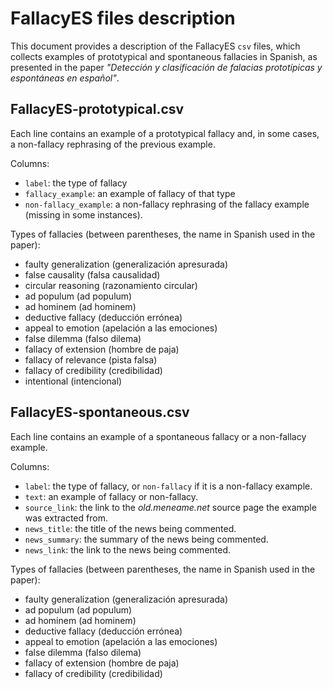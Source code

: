 # FallacyES files description
This document provides a description of the FallacyES ``csv`` files, which collects examples of prototypical and spontaneous fallacies in Spanish, as presented in the paper *"Detección y clasificación de falacias prototípicas y espontáneas en español"*.

## FallacyES-prototypical.csv
Each line contains an example of a prototypical fallacy and, in some cases, a non-fallacy rephrasing of the previous example. 

Columns:
* ``label``: the type of fallacy 
* ``fallacy_example``: an example of fallacy of that type
* ``non-fallacy_example``: a non-fallacy rephrasing of the fallacy example (missing in some instances).

Types of fallacies (between parentheses, the name in Spanish used in the paper):
* faulty generalization (generalización apresurada)
* false causality (falsa causalidad)
* circular reasoning (razonamiento circular)
* ad populum (ad populum)
* ad hominem (ad hominem)
* deductive fallacy (deducción errónea)
* appeal to emotion (apelación a las emociones)
* false dilemma (falso dilema)
* fallacy of extension (hombre de paja)
* fallacy of relevance (pista falsa)
* fallacy of credibility (credibilidad)
* intentional (intencional)


## FallacyES-spontaneous.csv
Each line contains an example of a spontaneous fallacy or a non-fallacy example.

Columns:
* ``label``: the type of fallacy, or ``non-fallacy`` if it is a non-fallacy example. 
* ``text``: an example of fallacy or non-fallacy.
* ``source_link``: the link to the *old.meneame.net* source page the example was extracted from.
* ``news_title``: the title of the news being commented.
* ``news_summary``: the summary of the news being commented.
* ``news_link``: the link to the news being commented. 

Types of fallacies (between parentheses, the name in Spanish used in the paper):
* faulty generalization (generalización apresurada)
* ad populum (ad populum)
* ad hominem (ad hominem)
* deductive fallacy (deducción errónea)
* appeal to emotion (apelación a las emociones)
* false dilemma (falso dilema)
* fallacy of extension (hombre de paja)
* fallacy of credibility (credibilidad)
